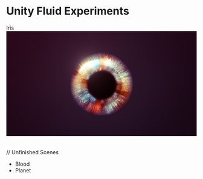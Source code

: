 # Unity Fluid Experiments

Iris <br/>
![Alt text](Meta/iris.jpg?raw=true "Iris")<br/><br/>

// Unfinished Scenes <br/>
- Blood
- Planet



